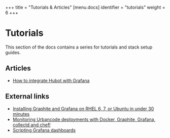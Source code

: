 +++
title = "Tutorials & Articles"
[menu.docs]
identifier = "tutorials"
weight = 6
+++

# Tutorials

This section of the docs contains a series for tutorials and stack setup guides.

## Articles

- [How to integrate Hubot with Grafana](hubot_howto.md)

## External links

- [Installing Graphite and Grafana on RHEL 6, 7, or Ubuntu in under 30 minutes](http://blog.pkiwi.com/installing-graphite-and-grafana-on-rhel-6-7-or-ubuntu-in-under-30-minutes/)
- [Monitoring Urbancode deployments with Docker, Graphite, Grafana, collectd and chef!](http://cloud.boriskuschel.com/2015/08/monitoring-urbancode-deploments-with.html)
- [Scripting Grafana dashboards](http://anatolijd.blogspot.se/2014/07/scripting-grafana-dashboards.html)

